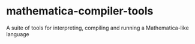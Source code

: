 # mathematica-compiler-tools
A suite of tools for interpreting, compiling and running a Mathematica-like language
